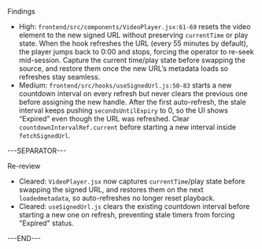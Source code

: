 Findings
- High: `frontend/src/components/VideoPlayer.jsx:61-69` resets the video element to the new signed URL without preserving `currentTime` or play state. When the hook refreshes the URL (every 55 minutes by default), the player jumps back to 0:00 and stops, forcing the operator to re-seek mid-session. Capture the current time/play state before swapping the source, and restore them once the new URL’s metadata loads so refreshes stay seamless.
- Medium: `frontend/src/hooks/useSignedUrl.js:50-83` starts a new countdown interval on every refresh but never clears the previous one before assigning the new handle. After the first auto-refresh, the stale interval keeps pushing `secondsUntilExpiry` to 0, so the UI shows “Expired” even though the URL was refreshed. Clear `countdownIntervalRef.current` before starting a new interval inside `fetchSignedUrl`.

---SEPARATOR---

Re-review
- Cleared: `VideoPlayer.jsx` now captures `currentTime`/play state before swapping the signed URL, and restores them on the next `loadedmetadata`, so auto-refreshes no longer reset playback.
- Cleared: `useSignedUrl.js` clears the existing countdown interval before starting a new one on refresh, preventing stale timers from forcing "Expired" status.

---END---
